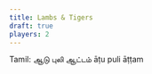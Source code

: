 ```yaml
---
title: Lambs & Tigers
draft: true
players: 2
---
```


Tamil: <span lang="ta" class="aka">ஆடு புலி ஆட்டம்</span> <span lang="ta-Latn" class="aka">āṭu puli āṭṭam</span>

